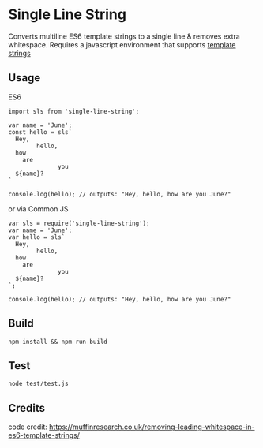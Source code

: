 # Single Line String
Converts multiline ES6 template strings to a single line & removes extra whitespace.
Requires a javascript environment that supports [template strings](#)

## Usage
ES6

```
import sls from 'single-line-string';

var name = 'June';
const hello = sls`
  Hey,
        hello,
  how
    are
              you
  ${name}?
`

console.log(hello); // outputs: "Hey, hello, how are you June?"
```

or via Common JS

```
var sls = require('single-line-string');
var name = 'June';
var hello = sls`
  Hey,
        hello,
  how
    are
              you
  ${name}?
`;

console.log(hello); // outputs: "Hey, hello, how are you June?"
```

## Build
`npm install && npm run build`

## Test
`node test/test.js`

## Credits
code credit: https://muffinresearch.co.uk/removing-leading-whitespace-in-es6-template-strings/
